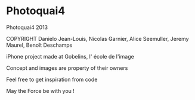 Photoquai4 
==========

Photoquai4 2013

COPYRIGHT Danielo Jean-Louis, Nicolas Garnier, Alice Seemuller, Jeremy Maurel, Benoît Deschamps

iPhone project made at Gobelins, l' école de l'image

Concept and images are property of their owners

Feel free to get inspiration from code

May the Force be with you !



